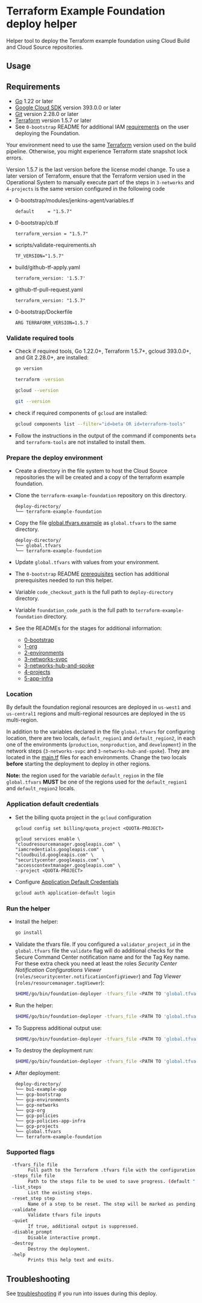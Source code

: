 # Terraform Example Foundation deploy helper

Helper tool to deploy the Terraform example foundation using Cloud Build and Cloud Source repositories.

## Usage

## Requirements

- [Go](https://go.dev/doc/install) 1.22 or later
- [Google Cloud SDK](https://cloud.google.com/sdk/install) version 393.0.0 or later
- [Git](https://git-scm.com/book/en/v2/Getting-Started-Installing-Git) version 2.28.0 or later
- [Terraform](https://www.terraform.io/downloads.html) version 1.5.7 or later
- See `0-bootstrap` README for additional IAM [requirements](../../0-bootstrap/README.md#prerequisites) on the user deploying the Foundation.

Your environment need to use the same [Terraform](https://www.terraform.io/downloads.html) version used on the build pipeline.
Otherwise, you might experience Terraform state snapshot lock errors.

Version 1.5.7 is the last version before the license model change. To use a later version of Terraform, ensure that the Terraform version used in the Operational System to manually execute part of the steps in `3-networks` and `4-projects` is the same version configured in the following code

- 0-bootstrap/modules/jenkins-agent/variables.tf
   ```
   default     = "1.5.7"
   ```

- 0-bootstrap/cb.tf
   ```
   terraform_version = "1.5.7"
   ```

- scripts/validate-requirements.sh
   ```
   TF_VERSION="1.5.7"
   ```

- build/github-tf-apply.yaml
   ```
   terraform_version: '1.5.7'
   ```

- github-tf-pull-request.yaml

   ```
   terraform_version: "1.5.7"
   ```

- 0-bootstrap/Dockerfile
   ```
   ARG TERRAFORM_VERSION=1.5.7
   ```

### Validate required tools

- Check if required tools, Go 1.22.0+, Terraform 1.5.7+, gcloud 393.0.0+, and Git 2.28.0+, are installed:

    ```bash
    go version

    terraform -version

    gcloud --version

    git --version
    ```

- check if required components of `gcloud` are installed:

    ```bash
    gcloud components list --filter="id=beta OR id=terraform-tools"
    ```

- Follow the instructions in the output of the command if components `beta` and `terraform-tools` are not installed to install them.

### Prepare the deploy environment

- Create a directory in the file system to host the Cloud Source repositories the will be created and a copy of the terraform example foundation.
- Clone the `terraform-example-foundation` repository on this directory.

    ```text
    deploy-directory/
    └── terraform-example-foundation
    ```

- Copy the file [global.tfvars.example](./global.tfvars.example) as `global.tfvars` to the same directory.

    ```text
    deploy-directory/
    └── global.tfvars
    └── terraform-example-foundation
    ```

- Update `global.tfvars` with values from your environment.
- The `0-bootstrap` README [prerequisites](https://github.com/terraform-google-modules/terraform-example-foundation/blob/master/0-bootstrap/README.md#prerequisites)  section has additional prerequisites needed to run this helper.
- Variable `code_checkout_path` is the full path to `deploy-directory` directory.
- Variable `foundation_code_path` is the full path to `terraform-example-foundation` directory.
- See the READMEs for the stages for additional information:
  - [0-bootstrap](https://github.com/terraform-google-modules/terraform-example-foundation/blob/master/0-bootstrap/README.md)
  - [1-org](https://github.com/terraform-google-modules/terraform-example-foundation/blob/master/1-org/README.md)
  - [2-environments](https://github.com/terraform-google-modules/terraform-example-foundation/blob/master/2-environments/README.md)
  - [3-networks-svpc](https://github.com/terraform-google-modules/terraform-example-foundation/blob/master/3-networks-svpc)
  - [3-networks-hub-and-spoke](https://github.com/terraform-google-modules/terraform-example-foundation/blob/master/3-networks-hub-and-spoke)
  - [4-projects](https://github.com/terraform-google-modules/terraform-example-foundation/blob/master/4-projects)
  - [5-app-infra](https://github.com/terraform-google-modules/terraform-example-foundation/blob/master/5-app-infra)

### Location

By default the foundation regional resources are deployed in `us-west1` and `us-central1` regions and multi-regional resources are deployed in the `US` multi-region.

In addition to the variables declared in the file `global.tfvars` for configuring location, there are two locals, `default_region1` and `default_region2`, in each one of the environments (`production`, `nonproduction`, and `development`) in the network steps (`3-networks-svpc` and `3-networks-hub-and-spoke`).
They are located in the [main.tf](../../3-networks-svpc/envs/production/main.tf#L20-L21) files for each environments.
Change the two locals **before** starting the deployment to deploy in other regions.

**Note:** the region used for the variable `default_region` in the file `global.tfvars` **MUST** be one of the regions used for the `default_region1` and `default_region2` locals.

### Application default credentials

- Set the billing quota project in the `gcloud` configuration

    ```
    gcloud config set billing/quota_project <QUOTA-PROJECT>

    gcloud services enable \
    "cloudresourcemanager.googleapis.com" \
    "iamcredentials.googleapis.com" \
    "cloudbuild.googleapis.com" \
    "securitycenter.googleapis.com" \
    "accesscontextmanager.googleapis.com" \
    --project <QUOTA-PROJECT>
    ```

- Configure [Application Default Credentials](https://cloud.google.com/sdk/gcloud/reference/auth/application-default/login)

    ```bash
    gcloud auth application-default login
    ```

### Run the helper

- Install the helper:

    ```bash
    go install
    ```

- Validate the tfvars file. If you configured a `validator_project_id` in the `global.tfvars` file the `validate` flag will do additional checks for the Secure Command Center notification name and for the Tag Key name.
For these extra check you need at least the roles *Security Center Notification Configurations Viewer* (`roles/securitycenter.notificationConfigViewer`) and *Tag Viewer* (`roles/resourcemanager.tagViewer`):

    ```bash
    $HOME/go/bin/foundation-deployer -tfvars_file <PATH TO 'global.tfvars' FILE> -validate
    ```

- Run the helper:

    ```bash
    $HOME/go/bin/foundation-deployer -tfvars_file <PATH TO 'global.tfvars' FILE>
    ```

- To Suppress additional output use:

    ```bash
    $HOME/go/bin/foundation-deployer -tfvars_file <PATH TO 'global.tfvars' FILE> -quiet
    ```

- To destroy the deployment run:

    ```bash
    $HOME/go/bin/foundation-deployer -tfvars_file <PATH TO 'global.tfvars' FILE> -destroy
    ```

- After deployment:

    ```text
    deploy-directory/
    └── bu1-example-app
    └── gcp-bootstrap
    └── gcp-environments
    └── gcp-networks
    └── gcp-org
    └── gcp-policies
    └── gcp-policies-app-infra
    └── gcp-projects
    └── global.tfvars
    └── terraform-example-foundation
    ```

### Supported flags

```bash
  -tfvars_file file
        Full path to the Terraform .tfvars file with the configuration to be used.
  -steps_file file
        Path to the steps file to be used to save progress. (default ".steps.json")
  -list_steps
        List the existing steps.
  -reset_step step
        Name of a step to be reset. The step will be marked as pending.
  -validate
        Validate tfvars file inputs
  -quiet
        If true, additional output is suppressed.
  -disable_prompt
        Disable interactive prompt.
  -destroy
        Destroy the deployment.
  -help
        Prints this help text and exits.
```

## Troubleshooting

See [troubleshooting](../../docs/TROUBLESHOOTING.md) if you run into issues during this deploy.
